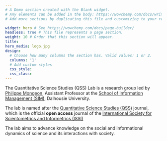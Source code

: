 ```yaml
---
# A Demo section created with the Blank widget.
# Any elements can be added in the body: https://wowchemy.com/docs/writing-markdown-latex/
# Add more sections by duplicating this file and customizing to your requirements.

widget: hero # See https://wowchemy.com/docs/page-builder/
headless: true # This file represents a page section.
weight: 10 # Order that this section will appear.
title:   
hero_media: logo.jpg
design:
  # Choose how many columns the section has. Valid values: 1 or 2.
  columns: '1'
  # Add custom styles
  css_style:
  css_class:
---
```


The Quantitative Science Studies (QSS) Lab is a research group led by [Philippe Mongeon](/author/philippe-mongeon/), Assistant Professor at the [School of Information Management (SIM)](https://www.dal.ca/faculty/management/school-of-information-management.html), Dalhousie University. 
 

The lab is named after the [Quantitative Science Studies (QSS)](https://www.mitpressjournals.org/qss) journal, which is the official **open access** journal of the [International Society for Scientometrics and Informetrics (ISSI)](http://www.issi-society.org/)


The lab aims to advance knowledge on the social and informational dynamics of science and its interactions with society.